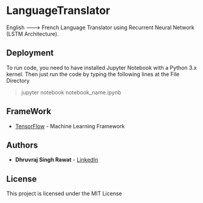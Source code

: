 # LanguageTranslator

English ---> French Language Translator using Recurrent Neural Network (LSTM Architecture).

## Deployment

To run code, you need to have installed Jupyter Notebook with a Python 3.x kernel.
Then just run the code by typing the following lines at the File Directory

> jupyter notebook notebook_name.ipynb

## FrameWork

* [TensorFlow](tensorflow.org) - Machine Learning Framework


## Authors

* **Dhruvraj Singh Rawat** - [LinkedIn](https://www.linkedin.com/in/dhruvrajrawat/)

## License

This project is licensed under the MIT License 
